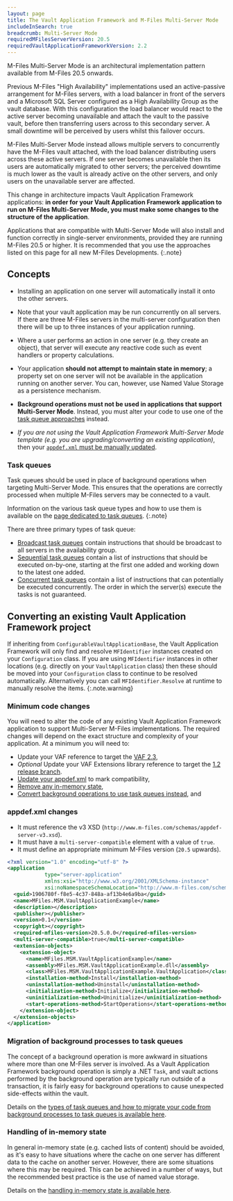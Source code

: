 ```yaml
---
layout: page
title: The Vault Application Framework and M-Files Multi-Server Mode
includeInSearch: true
breadcrumb: Multi-Server Mode
requiredMFilesServerVersion: 20.5
requiredVaultApplicationFrameworkVersion: 2.2
---
```


M-Files Multi-Server Mode is an architectural implementation pattern available from M-Files 20.5 onwards.

Previous M-Files "High Availability" implementations used an active-passive arrangement for M-Files servers, with a load balancer in front of the servers and a Microsoft SQL Server configured as a High Availability Group as the vault database.  With this configuration the load balancer would react to the active server becoming unavailable and attach the vault to the passive vault, before then transferring users across to this secondary server.  A small downtime will be perceived by users whilst this failover occurs.

M-Files Multi-Server Mode instead allows multiple servers to concurrently have the M-Files vault attached, with the load balancer distributing users across these active servers.  If one server becomes unavailable then its users are automatically migrated to other servers; the perceived downtime is much lower as the vault is already active on the other servers, and only users on the unavailable server are affected.

This change in architecture impacts Vault Application Framework applications: **in order for your Vault Application Framework application to run on M-Files Multi-Server Mode, you must make some changes to the structure of the application**.

Applications that are compatible with Multi-Server Mode will also install and function correctly in single-server environments, provided they are running M-Files 20.5 or higher.  It is recommended that you use the approaches listed on this page for all new M-Files Developments.
{:.note}

## Concepts

* Installing an application on one server will automatically install it onto the other servers.

* Note that your vault application may be run concurrently on all servers.  If there are three M-Files servers in the multi-server configuration then there will be up to three instances of your application running.

* Where a user performs an action in one server (e.g. they create an object), that server will execute any reactive code such as event handlers or property calculations.

* Your application **should not attempt to maintain state in memory**; a property set on one server will not be available in the application running on another server.  You can, however, use Named Value Storage as a persistence mechanism.

* **Background operations must not be used in applications that support Multi-Server Mode**.  Instead, you must alter your code to use one of the [task queue approaches](#task-queues) instead.

* *If you are not using the Vault Application Framework Multi-Server Mode template (e.g. you are upgrading/converting an existing application)*, then your [`appdef.xml` must be manually updated](#appdefxml-changes).

### Task queues

Task queues should be used in place of background operations when targeting Multi-Server Mode.  This ensures that the operations are correctly processed when multiple M-Files servers may be connected to a vault.

Information on the various task queue types and how to use them is available on the [page dedicated to task queues](../Task-Queues).
{:.note}

There are three primary types of task queue:

* [Broadcast task queues](../Task-Queues/Broadcast) contain instructions that should be broadcast to all servers in the availability group.
* [Sequential task queues](../Task-Queues/Sequential) contain a list of instructions that should be executed on-by-one, starting at the first one added and working down to the latest one added.
* [Concurrent task queues](../Task-Queues/Concurrent) contain a list of instructions that can potentially be executed concurrently.  The order in which the server(s) execute the tasks is not guaranteed.

## Converting an existing Vault Application Framework project

If inheriting from `ConfigurableVaultApplicationBase`, the Vault Application Framework will only find and resolve `MFIdentifier` instances created on your `Configuration` class.  If you are using `MFIdentifier` instances in other locations (e.g. directly on your `VaultApplication` class) then these should be moved into your `Configuration` class to continue to be resolved automatically.  Alternatively you can call `MFIdentifier.Resolve` at runtime to manually resolve the items.
{:.note.warning}

### Minimum code changes

You will need to alter the code of any existing Vault Application Framework application to support Multi-Server M-Files implementations.  The required changes will depend on the exact structure and complexity of your application.  At a minimum you will need to:

* Update your VAF reference to target the [VAF 2.3](https://www.nuget.org/packages/MFiles.VAF),
* *Optional* Update your VAF Extensions library reference to target the [1.2 release branch](https://www.nuget.org/packages/MFiles.VAF.Extensions).
* [Update your appdef.xml](#appdefxml-changes) to mark compatibility,
* [Remove any in-memory state](#handling-of-in-memory-state),
* [Convert background operations to use task queues instead](#migration-of-background-processes-to-task-queues), and

### appdef.xml changes

* It must reference the v3 XSD (`http://www.m-files.com/schemas/appdef-server-v3.xsd`).
* It must have a `multi-server-compatible` element with a value of `true`.
* It must define an appropriate minimum M-Files version (`20.5` upwards).

```xml
<?xml version="1.0" encoding="utf-8" ?>
<application
			type="server-application"
			xmlns:xsi="http://www.w3.org/2001/XMLSchema-instance"
			xsi:noNamespaceSchemaLocation="http://www.m-files.com/schemas/appdef-server-v3.xsd">
  <guid>1906780f-f8e5-4c37-848a-af13b4e6a9ba</guid>
  <name>MFiles.MSM.VaultApplicationExample</name>
  <description></description>
  <publisher></publisher>
  <version>0.1</version>
  <copyright></copyright>
  <required-mfiles-version>20.5.0.0</required-mfiles-version>
  <multi-server-compatible>true</multi-server-compatible>
  <extension-objects>
    <extension-object>
      <name>MFiles.MSM.VaultApplicationExample</name>
      <assembly>MFiles.MSM.VaultApplicationExample.dll</assembly>
      <class>MFiles.MSM.VaultApplicationExample.VaultApplication</class>
      <installation-method>Install</installation-method>
      <uninstallation-method>Uninstall</uninstallation-method>
      <initialization-method>Initialize</initialization-method>
      <uninitialization-method>Uninitialize</uninitialization-method>
      <start-operations-method>StartOperations</start-operations-method>
    </extension-object>
  </extension-objects>
</application>
```

### Migration of background processes to task queues

The concept of a background operation is more awkward in situations where more than one M-Files server is involved.  As a Vault Application Framework background operation is simply a .NET `Task`, and vault actions performed by the background operation are typically run outside of a transaction, it is fairly easy for background operations to cause unexpected side-effects within the vault.

Details on the [types of task queues and how to migrate your code from background processes to task queues is available here](../Task-Queues/Recurring-Tasks).

### Handling of in-memory state

In general in-memory state (e.g. cached lists of content) should be avoided, as it's easy to have situations where the cache on one server has different data to the cache on another server.  However, there are some situations where this may be required.  This can be achieved in a number of ways, but the recommended best practice is the use of named value storage.

Details on the [handling in-memory state is available here](In-Memory-State).